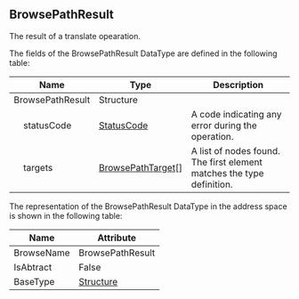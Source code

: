 <!-- datatype -->
## BrowsePathResult
The result of a translate opearation.  
<!-- end of description -->
The fields of the BrowsePathResult DataType are defined in the following table:  

|Name|Type|Description|
|---|---|---|
|BrowsePathResult|Structure||
|&nbsp;&nbsp;&nbsp;&nbsp;statusCode|[StatusCode](../../../Part4/DataTypes/StatusCode/readme.md)|A code indicating any error during the operation.|
|&nbsp;&nbsp;&nbsp;&nbsp;targets|[BrowsePathTarget](../../../Part4/Services/BrowsePathTarget/readme.md)[]|A list of nodes found. The first element matches the type definition.|

The representation of the BrowsePathResult DataType in the address space is shown in the following table:  

|Name|Attribute|
|---|---|
|BrowseName|BrowsePathResult|
|IsAbtract|False|
|BaseType|[Structure](../../../Part3/DataTypes/Structure/readme.md)|

